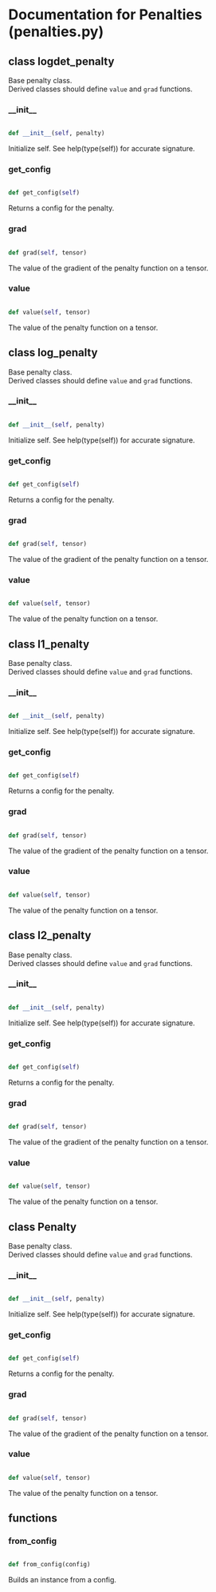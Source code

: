 # Documentation for Penalties (penalties.py)

## class logdet_penalty
Base penalty class.<br />Derived classes should define `value` and `grad` functions.
### \_\_init\_\_
```py

def __init__(self, penalty)

```



Initialize self.  See help(type(self)) for accurate signature.


### get\_config
```py

def get_config(self)

```



Returns a config for the penalty.


### grad
```py

def grad(self, tensor)

```



The value of the gradient of the penalty function on a tensor.


### value
```py

def value(self, tensor)

```



The value of the penalty function on a tensor.




## class log_penalty
Base penalty class.<br />Derived classes should define `value` and `grad` functions.
### \_\_init\_\_
```py

def __init__(self, penalty)

```



Initialize self.  See help(type(self)) for accurate signature.


### get\_config
```py

def get_config(self)

```



Returns a config for the penalty.


### grad
```py

def grad(self, tensor)

```



The value of the gradient of the penalty function on a tensor.


### value
```py

def value(self, tensor)

```



The value of the penalty function on a tensor.




## class l1_penalty
Base penalty class.<br />Derived classes should define `value` and `grad` functions.
### \_\_init\_\_
```py

def __init__(self, penalty)

```



Initialize self.  See help(type(self)) for accurate signature.


### get\_config
```py

def get_config(self)

```



Returns a config for the penalty.


### grad
```py

def grad(self, tensor)

```



The value of the gradient of the penalty function on a tensor.


### value
```py

def value(self, tensor)

```



The value of the penalty function on a tensor.




## class l2_penalty
Base penalty class.<br />Derived classes should define `value` and `grad` functions.
### \_\_init\_\_
```py

def __init__(self, penalty)

```



Initialize self.  See help(type(self)) for accurate signature.


### get\_config
```py

def get_config(self)

```



Returns a config for the penalty.


### grad
```py

def grad(self, tensor)

```



The value of the gradient of the penalty function on a tensor.


### value
```py

def value(self, tensor)

```



The value of the penalty function on a tensor.




## class Penalty
Base penalty class.<br />Derived classes should define `value` and `grad` functions.
### \_\_init\_\_
```py

def __init__(self, penalty)

```



Initialize self.  See help(type(self)) for accurate signature.


### get\_config
```py

def get_config(self)

```



Returns a config for the penalty.


### grad
```py

def grad(self, tensor)

```



The value of the gradient of the penalty function on a tensor.


### value
```py

def value(self, tensor)

```



The value of the penalty function on a tensor.




## functions

### from\_config
```py

def from_config(config)

```



Builds an instance from a config.

